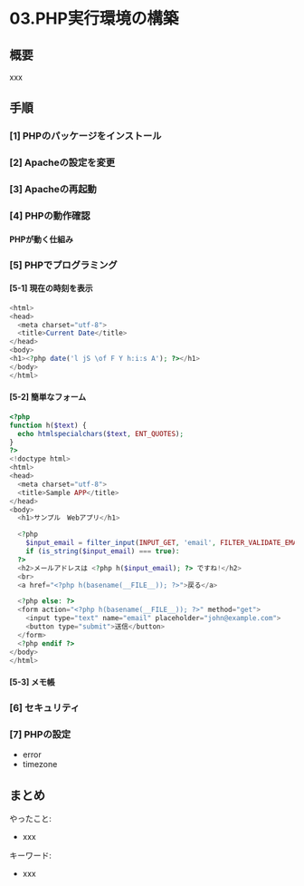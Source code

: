 # 03.PHP実行環境の構築

## 概要

xxx

## 手順

### [1] PHPのパッケージをインストール

### [2] Apacheの設定を変更

### [3] Apacheの再起動

### [4] PHPの動作確認

#### PHPが動く仕組み

### [5] PHPでプログラミング

#### [5-1] 現在の時刻を表示

```php
<html>
<head>
  <meta charset="utf-8">
  <title>Current Date</title>
</head>
<body>
<h1><?php date('l jS \of F Y h:i:s A'); ?></h1>
</body>
</html>
```

#### [5-2] 簡単なフォーム

```php
<?php
function h($text) {
  echo htmlspecialchars($text, ENT_QUOTES);
}
?>
<!doctype html>
<html>
<head>
  <meta charset="utf-8">
  <title>Sample APP</title>
</head>
<body>
  <h1>サンプル　Webアプリ</h1>

  <?php 
    $input_email = filter_input(INPUT_GET, 'email', FILTER_VALIDATE_EMAIL);
    if (is_string($input_email) === true):
  ?>
  <h2>メールアドレスは <?php h($input_email); ?> ですね!</h2>
  <br>
  <a href="<?php h(basename(__FILE__)); ?>">戻る</a>

  <?php else: ?>
  <form action="<?php h(basename(__FILE__)); ?>" method="get">
    <input type="text" name="email" placeholder="john@example.com">
    <button type="submit">送信</button>
  </form>
  <?php endif ?>
</body>
</html>
```

#### [5-3] メモ帳

### [6] セキュリティ

### [7] PHPの設定

- error
- timezone

## まとめ

やったこと:

- xxx

キーワード:

- xxx
